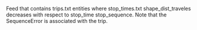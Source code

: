 Feed that contains trips.txt entities where stop_times.txt shape_dist_traveles decreases with respect to stop_time stop_sequence. Note that the SequenceError is associated with the trip.